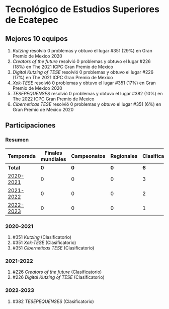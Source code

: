 # Tecnológico de Estudios Superiores de Ecatepec

## Mejores 10 equipos

1. _KutzIng_ resolvió 0 problemas y obtuvo el lugar #351 (29%) en Gran Premio de Mexico 2020
1. _Creators of the future_ resolvió 0 problemas y obtuvo el lugar #226 (18%) en The 2021 ICPC Gran Premio de Mexico
1. _Digital Kutzing of TESE_ resolvió 0 problemas y obtuvo el lugar #226 (17%) en The 2021 ICPC Gran Premio de Mexico
1. _Xok-TESE_ resolvió 0 problemas y obtuvo el lugar #351 (17%) en Gran Premio de Mexico 2020
1. _TESEPEQUENSES_ resolvió 0 problemas y obtuvo el lugar #382 (10%) en The 2022 ICPC Gran Premio de Mexico
1. _Ciberneticas TESE_ resolvió 0 problemas y obtuvo el lugar #351 (6%) en Gran Premio de Mexico 2020

## Participaciones

### Resumen

| Temporada | Finales mundiales | Campeonatos | Regionales | Clasificatorios | Equipos |
| --- | --- | --- | --- | --- | --- |
| **Total** | **0** | **0** | **0** | **6** | **6** |
| [2020-2021](#2020-2021) | 0 | 0 | 0 | 3 | 3 |
| [2021-2022](#2021-2022) | 0 | 0 | 0 | 2 | 2 |
| [2022-2023](#2022-2023) | 0 | 0 | 0 | 1 | 1 |

### 2020-2021

1. #351 _KutzIng_ (Clasificatorio)
1. #351 _Xok-TESE_ (Clasificatorio)
1. #351 _Ciberneticas TESE_ (Clasificatorio)

### 2021-2022

1. #226 _Creators of the future_ (Clasificatorio)
1. #226 _Digital Kutzing of TESE_ (Clasificatorio)

### 2022-2023

1. #382 _TESEPEQUENSES_ (Clasificatorio)



